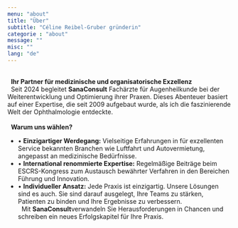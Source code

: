 ```yaml
---
menu: "about"
title: "Über"
subtitle: "Céline Reibel-Gruber gründerin"
categorie : "about"
message: ""
misc: ""
lang: "de"
---
```

\
&nbsp;
**Ihr Partner für medizinische und organisatorische Exzellenz**
\
&nbsp;
Seit 2024 begleitet **SanaConsult** Fachärzte für Augenheilkunde bei der Weiterentwicklung und Optimierung ihrer Praxen. Dieses Abenteuer basiert auf einer Expertise, die seit 2009 aufgebaut wurde, als ich die faszinierende Welt der Ophthalmologie entdeckte.
\
\
&nbsp;
**Warum uns wählen?**
- •	**Einzigartiger Werdegang:** Vielseitige Erfahrungen in für exzellenten Service bekannten Branchen wie Luftfahrt und Autovermietung, angepasst an medizinische Bedürfnisse.
- •	**International renommierte Expertise:** Regelmäßige Beiträge beim ESCRS-Kongress zum Austausch bewährter Verfahren in den Bereichen Führung und Innovation.
- •	**Individueller Ansatz:** Jede Praxis ist einzigartig. Unsere Lösungen sind es auch. Sie sind darauf ausgelegt, Ihre Teams zu stärken, Patienten zu binden und Ihre Ergebnisse zu verbessern.
\
&nbsp;
Mit **SanaConsult**verwandeln Sie Herausforderungen in Chancen und schreiben ein neues Erfolgskapitel für Ihre Praxis.